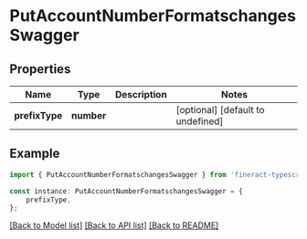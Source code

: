 # PutAccountNumberFormatschangesSwagger


## Properties

Name | Type | Description | Notes
------------ | ------------- | ------------- | -------------
**prefixType** | **number** |  | [optional] [default to undefined]

## Example

```typescript
import { PutAccountNumberFormatschangesSwagger } from 'fineract-typescript-client';

const instance: PutAccountNumberFormatschangesSwagger = {
    prefixType,
};
```

[[Back to Model list]](../README.md#documentation-for-models) [[Back to API list]](../README.md#documentation-for-api-endpoints) [[Back to README]](../README.md)

